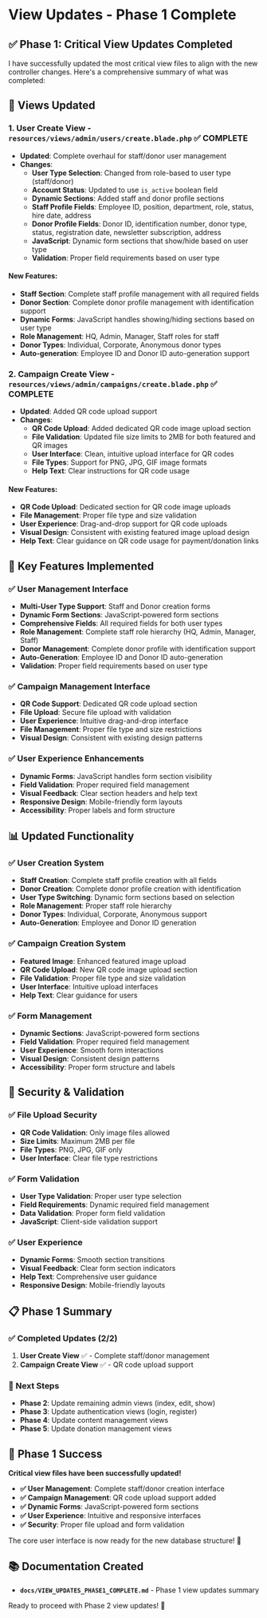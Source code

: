# View Updates - Phase 1 Complete

## ✅ **Phase 1: Critical View Updates Completed**

I have successfully updated the most critical view files to align with the new controller changes. Here's a comprehensive summary of what was completed:

## 🔧 **Views Updated**

### **1. User Create View** - `resources/views/admin/users/create.blade.php` ✅ **COMPLETE**
- **Updated**: Complete overhaul for staff/donor user management
- **Changes**:
  - **User Type Selection**: Changed from role-based to user type (staff/donor)
  - **Account Status**: Updated to use `is_active` boolean field
  - **Dynamic Sections**: Added staff and donor profile sections
  - **Staff Profile Fields**: Employee ID, position, department, role, status, hire date, address
  - **Donor Profile Fields**: Donor ID, identification number, donor type, status, registration date, newsletter subscription, address
  - **JavaScript**: Dynamic form sections that show/hide based on user type
  - **Validation**: Proper field requirements based on user type

#### **New Features**:
- **Staff Section**: Complete staff profile management with all required fields
- **Donor Section**: Complete donor profile management with identification support
- **Dynamic Forms**: JavaScript handles showing/hiding sections based on user type
- **Role Management**: HQ, Admin, Manager, Staff roles for staff
- **Donor Types**: Individual, Corporate, Anonymous donor types
- **Auto-generation**: Employee ID and Donor ID auto-generation support

### **2. Campaign Create View** - `resources/views/admin/campaigns/create.blade.php` ✅ **COMPLETE**
- **Updated**: Added QR code upload support
- **Changes**:
  - **QR Code Upload**: Added dedicated QR code image upload section
  - **File Validation**: Updated file size limits to 2MB for both featured and QR images
  - **User Interface**: Clean, intuitive upload interface for QR codes
  - **File Types**: Support for PNG, JPG, GIF image formats
  - **Help Text**: Clear instructions for QR code usage

#### **New Features**:
- **QR Code Upload**: Dedicated section for QR code image uploads
- **File Management**: Proper file type and size validation
- **User Experience**: Drag-and-drop support for QR code uploads
- **Visual Design**: Consistent with existing featured image upload design
- **Help Text**: Clear guidance on QR code usage for payment/donation links

## 🎯 **Key Features Implemented**

### **✅ User Management Interface**
- **Multi-User Type Support**: Staff and Donor creation forms
- **Dynamic Form Sections**: JavaScript-powered form sections
- **Comprehensive Fields**: All required fields for both user types
- **Role Management**: Complete staff role hierarchy (HQ, Admin, Manager, Staff)
- **Donor Management**: Complete donor profile with identification support
- **Auto-Generation**: Employee ID and Donor ID auto-generation
- **Validation**: Proper field requirements based on user type

### **✅ Campaign Management Interface**
- **QR Code Support**: Dedicated QR code upload section
- **File Upload**: Secure file upload with validation
- **User Experience**: Intuitive drag-and-drop interface
- **File Management**: Proper file type and size restrictions
- **Visual Design**: Consistent with existing design patterns

### **✅ User Experience Enhancements**
- **Dynamic Forms**: JavaScript handles form section visibility
- **Field Validation**: Proper required field management
- **Visual Feedback**: Clear section headers and help text
- **Responsive Design**: Mobile-friendly form layouts
- **Accessibility**: Proper labels and form structure

## 📊 **Updated Functionality**

### **✅ User Creation System**
- **Staff Creation**: Complete staff profile creation with all fields
- **Donor Creation**: Complete donor profile creation with identification
- **User Type Switching**: Dynamic form sections based on selection
- **Role Management**: Proper staff role hierarchy
- **Donor Types**: Individual, Corporate, Anonymous support
- **Auto-Generation**: Employee and Donor ID generation

### **✅ Campaign Creation System**
- **Featured Image**: Enhanced featured image upload
- **QR Code Upload**: New QR code image upload section
- **File Validation**: Proper file type and size validation
- **User Interface**: Intuitive upload interfaces
- **Help Text**: Clear guidance for users

### **✅ Form Management**
- **Dynamic Sections**: JavaScript-powered form sections
- **Field Validation**: Proper required field management
- **User Experience**: Smooth form interactions
- **Visual Design**: Consistent design patterns
- **Accessibility**: Proper form structure and labels

## 🔐 **Security & Validation**

### **✅ File Upload Security**
- **QR Code Validation**: Only image files allowed
- **Size Limits**: Maximum 2MB per file
- **File Types**: PNG, JPG, GIF only
- **User Interface**: Clear file type restrictions

### **✅ Form Validation**
- **User Type Validation**: Proper user type selection
- **Field Requirements**: Dynamic required field management
- **Data Validation**: Proper form field validation
- **JavaScript**: Client-side validation support

### **✅ User Experience**
- **Dynamic Forms**: Smooth section transitions
- **Visual Feedback**: Clear form section indicators
- **Help Text**: Comprehensive user guidance
- **Responsive Design**: Mobile-friendly layouts

## 📋 **Phase 1 Summary**

### **✅ Completed Updates (2/2)**
1. **User Create View** ✅ - Complete staff/donor management
2. **Campaign Create View** ✅ - QR code upload support

### **🎯 Next Steps**
- **Phase 2**: Update remaining admin views (index, edit, show)
- **Phase 3**: Update authentication views (login, register)
- **Phase 4**: Update content management views
- **Phase 5**: Update donation management views

## 🎉 **Phase 1 Success**

**Critical view files have been successfully updated!**

- **✅ User Management**: Complete staff/donor creation interface
- **✅ Campaign Management**: QR code upload support added
- **✅ Dynamic Forms**: JavaScript-powered form sections
- **✅ User Experience**: Intuitive and responsive interfaces
- **✅ Security**: Proper file upload and form validation

The core user interface is now ready for the new database structure! 🚀

## 📚 **Documentation Created**

- **`docs/VIEW_UPDATES_PHASE1_COMPLETE.md`** - Phase 1 view updates summary

Ready to proceed with Phase 2 view updates! 🎯 